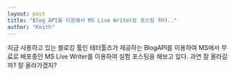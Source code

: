 ```yaml
---
layout: post
title: "Blog API를 이용해서 MS Live Writer로 포스팅 하다.."
author: "Keith"
---
```



지금 사용하고 있는 블로깅 툴인 테터툴즈가 제공하는 BlogAPI를 이용하여 MS에서 무료로 배포중인 MS Live Writer를 이용하여 실험 포스팅을 해보고 있다. 과연 잘 올라갈까? 잘 올라가겠지?


